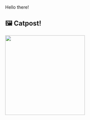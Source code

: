 Hello there!



## 🖼️ Catpost!

<sub>
    <img src="https://cdn2.thecatapi.com/images/MTY1NjQ1Mg.jpg" height="256">
</sub>

